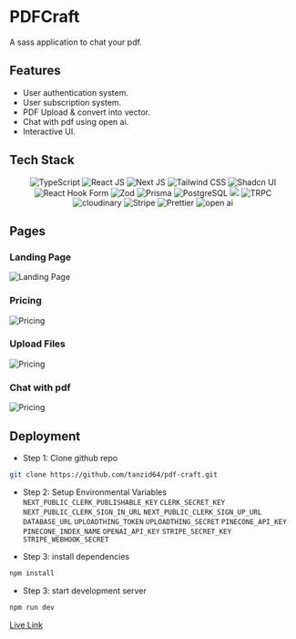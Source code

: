 # PDFCraft
A sass application to chat your pdf.
## Features
- User authentication system.
- User subscription system.
- PDF Upload & convert into vector.
- Chat with pdf using open ai.
- Interactive UI.
## Tech Stack
<p align="center">
<!-- TypeScript -->
<img src="https://img.shields.io/badge/TypeScript-3178C6?style=for-the-badge&logo=typescript&logoColor=white" alt="TypeScript"/>
<!-- React -->
<img src="https://img.shields.io/badge/-ReactJs-61DAFB?logo=react&logoColor=white&style=for-the-badge" alt="React JS"/>
<!-- Next Js -->
<img src="https://img.shields.io/badge/next.js-000000?style=for-the-badge&logo=nextdotjs&logoColor=white" alt="Next JS"/>
<!-- Tailwind CSS -->
<img src="https://img.shields.io/badge/Tailwind_CSS-grey?style=for-the-badge&logo=tailwind-css&logoColor=38B2AC" alt="Tailwind CSS"/>
<!-- Shadcn UI -->
<img src="https://img.shields.io/badge/shadcn/ui-000000?style=for-the-badge&logo=shadcn/ui&logoColor=white" alt="Shadcn UI"/>
<!-- React Hook form -->
<img src="https://img.shields.io/badge/react--hook--form-EC5990?style=for-the-badge&logo=reacthookform&logoColor=white" alt="React Hook Form"/>
<!-- ZOD -->
<img src="https://img.shields.io/badge/-Zod-3E67B1?style=for-the-badge&logo=zod&logoColor=white" alt="Zod"/>
<!-- Prisma -->
<img src="https://img.shields.io/badge/Prisma-3982CE?style=for-the-badge&logo=Prisma&logoColor=white" alt="Prisma"/>
<!-- PostgreSQL -->
<img src="https://img.shields.io/badge/postgresql-4169e1?style=for-the-badge&logo=postgresql&logoColor=white" alt="PostgreSQL"/>
<!-- Clerk -->
<img src="https://img.shields.io/badge/-Clerk-6C47FF?style=for-the-badge&logo=clerk&logoColor=white"/>
<!-- TRPC -->
<img src="https://img.shields.io/badge/-tRPC-2596BE?style=for-the-badge&logo=trpc&logoColor=white" alt="TRPC"/>
<!-- UploadThing -->
<img src="https://img.shields.io/badge/uploadthing-red?style=for-the-badge&logo=uploadthing&logoColor=white" alt="cloudinary"/>
<!-- Stripe -->
<img  src="https://img.shields.io/badge/stripe-626CD9?style=for-the-badge&logo=stripe&logoColor=white"  alt="Stripe"/>
<!-- Prettier -->
<img  src="https://img.shields.io/badge/prettier-351414?style=for-the-badge&logo=Prettier&logoColor=F7B93E"  alt="Prettier"/>
<!-- Open AI -->
<img  src="https://img.shields.io/badge/OpenAI-000000?style=for-the-badge&logo=openai&logoColor=white"  alt="open ai"/>
</p>

## Pages
### Landing Page
<img  src="https://utfs.io/f/mixNTM9ejTHYVHW68KAn1gCJp3xQboyu2IwRYrXOmVkB5cPH"  alt="Landing Page"/>

### Pricing
<img  src="https://utfs.io/f/mixNTM9ejTHYWV58vRlgCdF6T1DwQaXzSjxZouYnim7MJ5v8"  alt="Pricing"/>

### Upload Files
<img  src="https://utfs.io/f/mixNTM9ejTHYDOfuXbiAJ7H5WQcxSLkGh8Td10XeamUuMOlV"  alt="Pricing"/>

### Chat with pdf
<img  src="https://utfs.io/f/mixNTM9ejTHYfnhBMpEt6eQqBK2lWxR47ytcnahXs3dML1zb"  alt="Pricing"/>



## Deployment
- Step 1: Clone github repo
```bash
git clone https://github.com/tanzid64/pdf-craft.git
```
- Step 2: Setup Environmental Variables
`NEXT_PUBLIC_CLERK_PUBLISHABLE_KEY` `CLERK_SECRET_KEY` `NEXT_PUBLIC_CLERK_SIGN_IN_URL` `NEXT_PUBLIC_CLERK_SIGN_UP_URL` `DATABASE_URL` `UPLOADTHING_TOKEN` `UPLOADTHING_SECRET` `PINECONE_API_KEY` `PINECONE_INDEX_NAME` `OPENAI_API_KEY` `STRIPE_SECRET_KEY` `STRIPE_WEBHOOK_SECRET`

- Step 3: install dependencies
```bash
npm install
```
- Step 3: start development server
```bash
npm run dev
```

[Live Link](https://pdf-craft.vercel.app/)